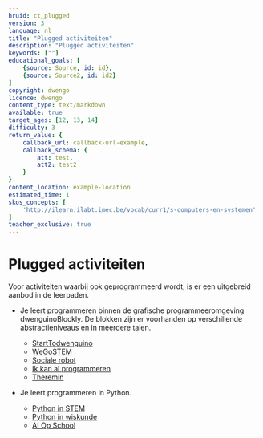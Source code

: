 ```yaml
---
hruid: ct_plugged
version: 3
language: nl
title: "Plugged activiteiten"
description: "Plugged activiteiten"
keywords: [""]
educational_goals: [
    {source: Source, id: id}, 
    {source: Source2, id: id2}
]
copyright: dwengo
licence: dwengo
content_type: text/markdown
available: true
target_ages: [12, 13, 14]
difficulty: 3
return_value: {
    callback_url: callback-url-example,
    callback_schema: {
        att: test,
        att2: test2
    }
}
content_location: example-location
estimated_time: 1
skos_concepts: [
    'http://ilearn.ilabt.imec.be/vocab/curr1/s-computers-en-systemen'
]
teacher_exclusive: true
---
```


# Plugged activiteiten
Voor activiteiten waarbij ook geprogrammeerd wordt, is er een uitgebreid aanbod in de leerpaden.

- Je leert programmeren binnen de grafische programmeeromgeving dwenguinoBlockly. De blokken zijn er voorhanden op verschillende abstractieniveaus en in meerdere talen.  
    - [StartTodwenguino]()
    - [WeGoSTEM]()
    - [Sociale robot]()
    - [Ik kan al programmeren]()
    - [Theremin]()

- Je leert programmeren in Python.
    - [Python in STEM]()
    - [Python in wiskunde]()
    - [AI Op School]()
